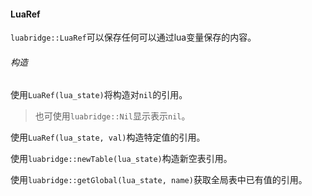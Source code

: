 #### LuaRef

`luabridge::LuaRef`可以保存任何可以通过lua变量保存的内容。

###### 构造

使用`LuaRef(lua_state)`将构造对`nil`的引用。

>    也可使用`luabridge::Nil`显示表示`nil`。

使用`LuaRef(lua_state, val)`构造特定值的引用。

使用`luabridge::newTable(lua_state)`构造新空表引用。

使用`luabridge::getGlobal(lua_state, name)`获取全局表中已有值的引用。

